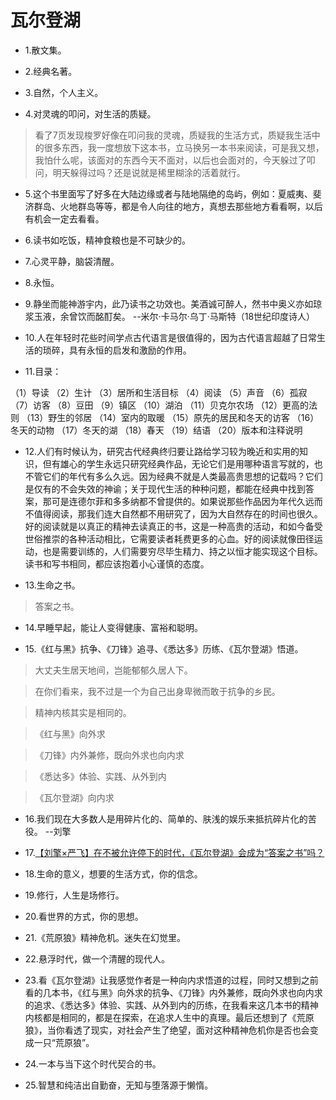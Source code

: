 # 瓦尔登湖

- 1.散文集。

- 2.经典名著。

- 3.自然，个人主义。

- 4.对灵魂的叩问，对生活的质疑。

>看了7页发现梭罗好像在叩问我的灵魂，质疑我的生活方式，质疑我生活中的很多东西，我一度想放下这本书，立马换另一本书来阅读，可是我又想，我怕什么呢，该面对的东西今天不面对，以后也会面对的，今天躲过了叩问，明天躲得过吗？还是说就是稀里糊涂的活着就行。

- 5.这个书里面写了好多在大陆边缘或者与陆地隔绝的岛屿，例如：夏威夷、斐济群岛、火地群岛等等，都是令人向往的地方，真想去那些地方看看啊，以后有机会一定去看看。

- 6.读书如吃饭，精神食粮也是不可缺少的。

- 7.心灵平静，脑袋清醒。

- 8.永恒。

- 9.静坐而能神游宇内，此乃读书之功效也。美酒诚可醉人，然书中奥义亦如琼浆玉液，余曾饮而酩酊矣。 --米尔·卡马尔·乌丁·马斯特（18世纪印度诗人）

- 10.人在年轻时花些时间学点古代语言是很值得的，因为古代语言超越了日常生活的琐碎，具有永恒的启发和激励的作用。

- 11.目录：

（1）导读
（2）生计
（3）居所和生活目标
（4）阅读
（5）声音
（6）孤寂
（7）访客
（8）豆田
（9）镇区
（10）湖泊
（11）贝克尔农场
（12）更高的法则
（13）野生的邻居
（14）室内的取暖
（15）原先的居民和冬天的访客
（16）冬天的动物
（17）冬天的湖
（18）春天
（19）结语
（20）版本和注释说明

- 12.人们有时候认为，研究古代经典终归要让路给学习较为晚近和实用的知识，但有雄心的学生永远只研究经典作品，无论它们是用哪种语言写就的，也不管它们的年代有多么久远。因为经典不就是人类最高贵思想的记载吗？它们是仅有的不会失效的神谕；关于现代生活的种种问题，都能在经典中找到答案，那可是连德尔菲和多多纳都不曾提供的。如果说那些作品因为年代久远而不值得阅读，那我们连大自然都不用研究了，因为大自然存在的时间也很久。好的阅读就是以真正的精神去读真正的书，这是一种高贵的活动，和如今备受世俗推崇的各种活动相比，它需要读者耗费更多的心血。好的阅读就像田径运动，也是需要训练的，人们需要穷尽毕生精力、持之以恒才能实现这个目标。读书和写书相同，都应该抱着小心谨慎的态度。

- 13.生命之书。

>答案之书。

- 14.早睡早起，能让人变得健康、富裕和聪明。

- 15.《红与黑》抗争、《刀锋》追寻、《悉达多》历练、《瓦尔登湖》悟道。

>大丈夫生居天地间，岂能郁郁久居人下。

>在你们看来，我不过是一个为自己出身卑微而敢于抗争的乡民。

>精神内核其实是相同的。

>《红与黑》向外求

>《刀锋》内外兼修，既向外求也向内求

>《悉达多》体验、实践、从外到内

>《瓦尔登湖》向内求

- 16.我们现在大多数人是用碎片化的、简单的、肤浅的娱乐来抵抗碎片化的苦役。 --刘擎

- 17.[【刘擎×严飞】在不被允许停下的时代，《瓦尔登湖》会成为“答案之书”吗？](https://www.bilibili.com/video/BV17h4y1h74b/?spm_id_from=333.999.0.0&vd_source=311687dcd0c3d8fd13fcbe93ce43465c)

- 18.生命的意义，想要的生活方式，你的信念。

- 19.修行，人生是场修行。

- 20.看世界的方式，你的思想。

- 21.《荒原狼》精神危机。迷失在幻觉里。

- 22.悬浮时代，做一个清醒的现代人。

- 23.看《瓦尔登湖》让我感觉作者是一种向内求悟道的过程，同时又想到之前看的几本书，《红与黑》向外求的抗争、《刀锋》内外兼修，既向外求也向内求的追求、《悉达多》体验、实践、从外到内的历练，在我看来这几本书的精神内核都是相同的，都是在探索，在追求人生中的真理。最后还想到了《荒原狼》，当你看透了现实，对社会产生了绝望，面对这种精神危机你是否也会变成一只“荒原狼”。

- 24.一本与当下这个时代契合的书。

- 25.智慧和纯洁出自勤奋，无知与堕落源于懒惰。
